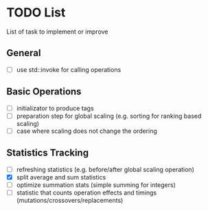 # TODO List

List of task to implement or improve

## General
 - [ ] use std::invoke for calling operations

## Basic Operations
 - [ ] initializator to produce tags
 - [ ] preparation step for global scaling (e.g. sorting for ranking based scaling)
 - [ ] case where scaling does not change the ordering

## Statistics Tracking
 - [ ] refreshing statistics (e.g. before/after global scaling operation)
 - [x] split average and sum statistics
 - [ ] optimize summation stats (simple summing for integers)
 - [ ] statistic that counts operation effects and timings (mutations/crossovers/replacements)